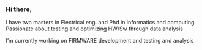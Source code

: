 ### Hi there,
 I have two masters in Electrical eng. and Phd in Informatics and computing. Passionate about testing and optimizing HW/Sw through data analysis

I’m currently working on FIRMWARE development and testing and analysis

